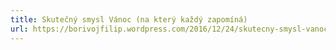 ```yaml
---
title: Skutečný smysl Vánoc (na který každý zapomíná)
url: https://borivojfilip.wordpress.com/2016/12/24/skutecny-smysl-vanoc-na-ktery-kazdy-zapomina/
---
```

